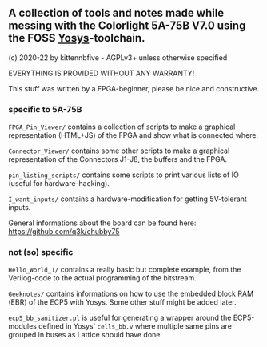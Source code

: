 ## A collection of tools and notes made while messing with the Colorlight 5A-75B V7.0 using the FOSS [Yosys](https://github.com/YosysHQ)-toolchain.

(c) 2020-22 by kittennbfive - AGPLv3+ unless otherwise specified

EVERYTHING IS PROVIDED WITHOUT ANY WARRANTY!

This stuff was written by a FPGA-beginner, please be nice and constructive.

### specific to 5A-75B

`FPGA_Pin_Viewer/` contains a collection of scripts to make a graphical representation (HTML+JS) of the FPGA and show what is connected where.

`Connector_Viewer/` contains some other scripts to make a graphical representation of the Connectors J1-J8, the buffers and the FPGA.

`pin_listing_scripts/` contains some scripts to print various lists of IO (useful for hardware-hacking).

`I_want_inputs/` contains a hardware-modification for getting 5V-tolerant inputs. 

General informations about the board can be found here: https://github.com/q3k/chubby75

### not (so) specific

`Hello_World_1/` contains a really basic but complete example, from the Verilog-code to the actual programming of the bitstream.

`Geeknotes/` contains informations on how to use the embedded block RAM (EBR) of the ECP5 with Yosys. Some other stuff might be added later.

`ecp5_bb_sanitizer.pl` is useful for generating a wrapper around the ECP5-modules defined in Yosys' `cells_bb.v` where multiple same pins are grouped in buses as Lattice should have done.

